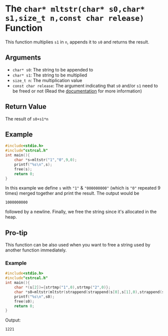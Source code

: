 # The `char* mltstr(char* s0,char* s1,size_t n,const char release)` Function
This function multiplies `s1` in `n`, appends it to `s0` and returns the result.
## Arguments
* `char* s0`: The string to be appended to
* `char* s1`: The string to be multiplied
* `size_t n`: The multiplication value
* `const char release`: The argument indicating that `s0` and/or `s1` need to be freed or not (Read the [documentation](https://github.com/Amirreza-Ipchi-Haq/strcal/blob/main/Documentation/C/Documentation.md#about-the-release-argument) for more information)
## Return Value
The result of `s0+s1*n`
## Example
```c
#include<stdio.h>
#include"cstrcal.h"
int main(){
	char *s=mltstr("1","0",9,0);
	printf("%s\n",s);
	free(s);
	return 0;
}
```
In this example we define `s` with `"1"` & `"000000000"` (which is `"0"` repeated 9 times) merged together and print the result. The output would be
```
1000000000
```
followed by a newline. Finally, we free the string since it's allocated in the heap.
## Pro-tip
This function can be also used when you want to free a string used by another function immediately.
### Example
```c
#include<stdio.h>
#include"cstrcal.h"
int main(){
	char *(s[2])={strtmp("1",0),strtmp("2",0)};
	char *s0=mltstr(mltstr(strappend(strappend(s[0],s[1],0),strappend(s[1],s[0],0),3),s[0],0,3),s[1],0,3);
	printf("%s\n",s0);
	free(s0);
	return 0;
}
```
Output:
```
1221
```
